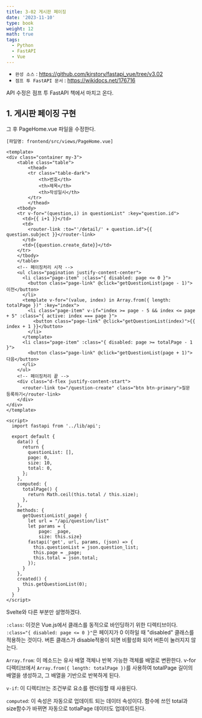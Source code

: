 ```yaml
---
title: 3-02 게시판 페이징
date: '2023-11-10'
type: book
weight: 12
math: true
tags:
  - Python
  - FastAPI
  - Vue
---
```


- `완성 소스` : https://github.com/kjrstory/fastapi_vue/tree/v3.02
- `점프 투 FastAPI 문서` : https://wikidocs.net/176716


API 수정은 점프 투 FastAPI 책에서 마치고 온다.

## 1. 게시판 페이징 구현
그 후 PageHome.vue 파일을 수정한다.

`[파일명: frontend/src/views/PageHome.vue]`
```vue{hl_lines=["21-35","49-52","62-69"]}
<template>
<div class="container my-3">
    <table class="table">
        <thead>
        <tr class="table-dark">
            <th>번호</th>
            <th>제목</th>
            <th>작성일시</th>
        </tr>
        </thead>
    <tbody>
    <tr v-for="(question,i) in questionList" :key="question.id">
      <td>{{ i+1 }}</td>
      <td>
        <router-link :to="'/detail/' + question.id">{{ question.subject }}</router-link>
      </td>
      <td>{{question.create_date}}</td>
    </tr>
    </tbody>
    </table>
    <!-- 페이징처리 시작 -->
    <ul class="pagination justify-content-center">
      <li class="page-item" :class="{ disabled: page <= 0 }">
        <button class="page-link" @click="getQuestionList(page - 1)">이전</button>
      </li>
      <template v-for="(value, index) in Array.from({ length: totalPage })" :key="index">
        <li class="page-item" v-if="index >= page - 5 && index <= page + 5" :class="{ active: index === page }">
          <button class="page-link" @click="getQuestionList(index)">{{ index + 1 }}</button>
        </li>
      </template>
      <li class="page-item" :class="{ disabled: page >= totalPage - 1 }">
        <button class="page-link" @click="getQuestionList(page + 1)">다음</button>
      </li>
    </ul>
    <!-- 페이징처리 끝 -->
    <div class="d-flex justify-content-start">
      <router-link to="/question-create" class="btn btn-primary">질문 등록하기</router-link>
    </div>  
</div>    
</template>

<script>
  import fastapi from '../lib/api';

  export default {
    data() {
      return {
        questionList: [],
        page: 0,
        size: 10,
        total: 0,
      };
    },
    computed: {
      totalPage() {
        return Math.ceil(this.total / this.size);
      },
    },
    methods: {
      getQuestionList(_page) {
        let url = "/api/question/list"
        let params = { 
            page: _page,
            size: this.size}
        fastapi('get', url, params, (json) => {
          this.questionList = json.question_list;
          this.page = _page;
          this.total = json.total;
        });
      }
    },
    created() {
      this.getQuestionList(0);
    }
  }
</script>

```

Svelte와 다른 부분만 설명하겠다. 

`:class`: 이것은 Vue.js에서 클래스를 동적으로 바인딩하기 위한 디렉티브이다. `:class="{ disabled: page <= 0 }"`은 페이지가 0 이하일 때 "disabled" 클래스를 적용하는 것이다. 버튼 클래스가 disable적용이 되면 비활성화 되어 버튼이 눌러지지 않는다.

`Array.from`: 이 메소드는 유사 배열 객체나 반복 가능한 객체를 배열로 변환한다. v-for 디렉티브에서 `Array.from({ length: totalPage })`를 사용하여 totalPage 길이의 배열을 생성하고, 그 배열을 기반으로 반복하게 된다.

`v-if`: 이 디렉티브는 조건부로 요소를 렌더링할 때 사용된다.

`computed`: 이 속성은 자동으로 업데이트 되는 데이터 속성이다. 함수에 쓰인 total과 size함수가 바뀌면 자동으로 totlaPage 데이터도 업데이트된다.

